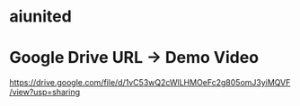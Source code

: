 # aiunited

# Google Drive URL -> Demo Video
https://drive.google.com/file/d/1vC53wQ2cWlLHMOeFc2g805omJ3yiMQVF/view?usp=sharing
